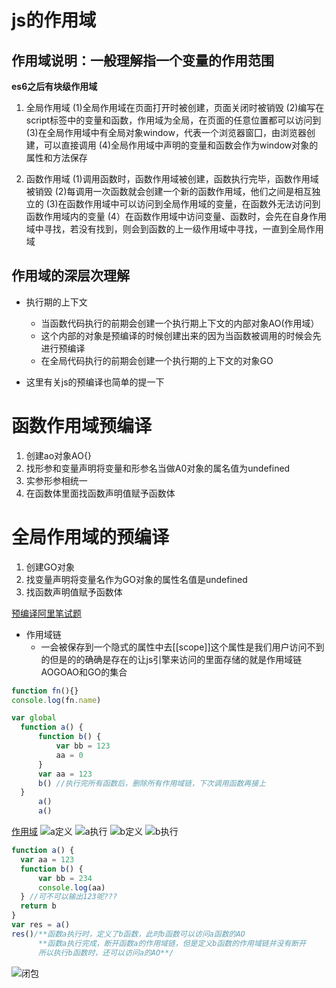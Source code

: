 # js的作用域

## 作用域说明：一般理解指一个变量的作用范围
**es6之后有块级作用域**
1. 全局作用域
(1)全局作用域在页面打开时被创建，页面关闭时被销毁
(2)编写在script标签中的变量和函数，作用域为全局，在页面的任意位置都可以访问到
(3)在全局作用域中有全局对象window，代表一个浏览器窗囗，由浏览器创建，可以直接调用
(4)全局作用域中声明的变量和函数会作为window对象的属性和方法保存

2. 函数作用域
(1)调用函数时，函数作用域被创建，函数执行完毕，函数作用域被销毁
(2)每调用一次函数就会创建一个新的函数作用域，他们之间是相互独立的
(3)在函数作用域中可以访问到全局作用域的变量，在函数外无法访问到函数作用域内的变量
(4）在函数作用域中访问变量、函数时，会先在自身作用域中寻找，若没有找到，则会到函数的上一级作用域中寻找，一直到全局作用域
## 作用域的深层次理解

+ 执行期的上下文
  - 当函数代码执行的前期会创建一个执行期上下文的内部对象AO(作用域）
  - 这个内部的对象是预编译的时候创建出来的因为当函数被调用的时候会先进行预编译
  - 在全局代码执行的前期会创建一个执行期的上下文的对象GO
  
+ 这里有关js的预编译也简单的提一下

# 函数作用域预编译
1. 创建ao对象AO{}
2. 找形参和变量声明将变量和形参名当做A0对象的属名值为undefined
3. 实参形参相统一
4. 在函数体里面找函数声明值赋予函数体
# 全局作用域的预编译
1. 创建GO对象
2. 找变量声明将变量名作为GO对象的属性名值是undefined
3. 找函数声明值赋予函数体

[预编译阿里笔试题](1-预编译习题.md)

+ 作用域链
  - 一会被保存到一个隐式的属性中去[[scope]]这个属性是我们用户访问不到的但是的的确确是存在的让js引擎来访问的里面存储的就是作用域链AOGOAO和GO的集合

```js
function fn(){}
console.log(fn.name)
```

```js
var global
  function a() {
      function b() {
          var bb = 123
          aa = 0
      }
      var aa = 123
      b() //执行完所有函数后，删除所有作用域链，下次调用函数再接上
  }
      a()
      a()
```
[作用域](7-作用域.html)
![a定义](https://gitee.com/ye_xing_bear/pic-go/raw/master/%E4%B8%AA%E4%BA%BA%E5%9B%BE%E5%BA%8A/%E5%B1%8F%E5%B9%95%E6%88%AA%E5%9B%BE%202021-04-11%20145606.jpg)
![a执行](https://gitee.com/ye_xing_bear/pic-go/raw/master/%E4%B8%AA%E4%BA%BA%E5%9B%BE%E5%BA%8A/%E5%B1%8F%E5%B9%95%E6%88%AA%E5%9B%BE%202021-04-11%20150018.jpg)
![b定义](https://gitee.com/ye_xing_bear/pic-go/raw/master/%E4%B8%AA%E4%BA%BA%E5%9B%BE%E5%BA%8A/%E5%B1%8F%E5%B9%95%E6%88%AA%E5%9B%BE%202021-04-11%20150256.jpg)
![b执行](https://gitee.com/ye_xing_bear/pic-go/raw/master/%E4%B8%AA%E4%BA%BA%E5%9B%BE%E5%BA%8A/%E5%B1%8F%E5%B9%95%E6%88%AA%E5%9B%BE%202021-04-11%20150447.jpg)

```js
function a() {
  var aa = 123
  function b() {
      var bb = 234
      console.log(aa)
  } //可不可以输出123呢???
  return b
}
var res = a() 
res()/**函数a执行时，定义了b函数，此时b函数可以访问a函数的AO
      **函数a执行完成，断开函数a的作用域链，但是定义b函数的作用域链并没有断开
      所以执行b函数时，还可以访问a的AO**/
```
![闭包](https://gitee.com/ye_xing_bear/pic-go/raw/master/%E4%B8%AA%E4%BA%BA%E5%9B%BE%E5%BA%8A/%E5%B1%8F%E5%B9%95%E6%88%AA%E5%9B%BE%202021-04-11%20151655.jpg)
